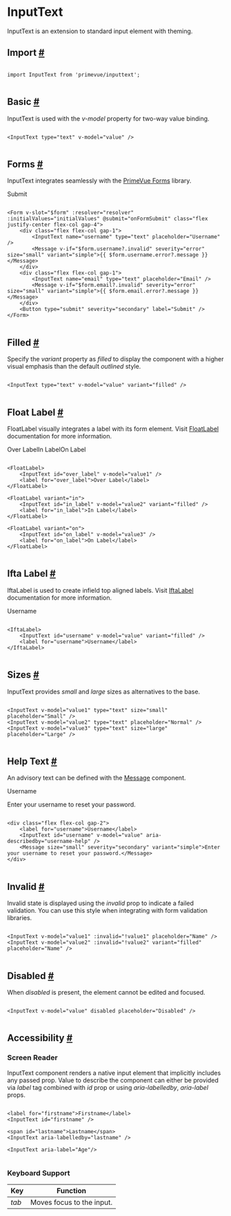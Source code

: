 # InputText

InputText is an extension to standard input element with theming.

## Import [#](https://primevue.org/inputtext/#import)

```

import InputText from 'primevue/inputtext';


```

## Basic [#](https://primevue.org/inputtext/#basic)

InputText is used with the *v-model* property for two-way value binding.

```

<InputText type="text" v-model="value" />


```

## Forms [#](https://primevue.org/inputtext/#forms)

InputText integrates seamlessly with the [PrimeVue Forms](https://primevue.org/forms) library.

Submit

```

<Form v-slot="$form" :resolver="resolver" :initialValues="initialValues" @submit="onFormSubmit" class="flex justify-center flex-col gap-4">
    <div class="flex flex-col gap-1">
        <InputText name="username" type="text" placeholder="Username" />
        <Message v-if="$form.username?.invalid" severity="error" size="small" variant="simple">{{ $form.username.error?.message }}</Message>
    </div>
    <div class="flex flex-col gap-1">
        <InputText name="email" type="text" placeholder="Email" />
        <Message v-if="$form.email?.invalid" severity="error" size="small" variant="simple">{{ $form.email.error?.message }}</Message>
    </div>
    <Button type="submit" severity="secondary" label="Submit" />
</Form>


```

## Filled [#](https://primevue.org/inputtext/#filled)

Specify the *variant* property as *filled* to display the component with a higher visual emphasis than the default *outlined* style.

```

<InputText type="text" v-model="value" variant="filled" />


```

## Float Label [#](https://primevue.org/inputtext/#floatlabel)

FloatLabel visually integrates a label with its form element. Visit [FloatLabel](https://primevue.org/floatlabel/) documentation for more information.

Over LabelIn LabelOn Label

```

<FloatLabel>
    <InputText id="over_label" v-model="value1" />
    <label for="over_label">Over Label</label>
</FloatLabel>

<FloatLabel variant="in">
    <InputText id="in_label" v-model="value2" variant="filled" />
    <label for="in_label">In Label</label>
</FloatLabel>

<FloatLabel variant="on">
    <InputText id="on_label" v-model="value3" />
    <label for="on_label">On Label</label>
</FloatLabel>


```

## Ifta Label [#](https://primevue.org/inputtext/#iftalabel)

IftaLabel is used to create infield top aligned labels. Visit [IftaLabel](https://primevue.org/iftalabel/) documentation for more information.

Username

```

<IftaLabel>
    <InputText id="username" v-model="value" variant="filled" />
    <label for="username">Username</label>
</IftaLabel>


```

## Sizes [#](https://primevue.org/inputtext/#sizes)

InputText provides *small* and *large* sizes as alternatives to the base.

```

<InputText v-model="value1" type="text" size="small" placeholder="Small" />
<InputText v-model="value2" type="text" placeholder="Normal" />
<InputText v-model="value3" type="text" size="large" placeholder="Large" />


```

## Help Text [#](https://primevue.org/inputtext/#helptext)

An advisory text can be defined with the [Message](https://primevue.org/message) component.

Username

Enter your username to reset your password.

```

<div class="flex flex-col gap-2">
    <label for="username">Username</label>
    <InputText id="username" v-model="value" aria-describedby="username-help" />
    <Message size="small" severity="secondary" variant="simple">Enter your username to reset your password.</Message>
</div>


```

## Invalid [#](https://primevue.org/inputtext/#invalid)

Invalid state is displayed using the *invalid* prop to indicate a failed validation. You can use this style when integrating with form validation libraries.

```

<InputText v-model="value1" :invalid="!value1" placeholder="Name" />
<InputText v-model="value2" :invalid="!value2" variant="filled" placeholder="Name" />


```

## Disabled [#](https://primevue.org/inputtext/#disabled)

When *disabled* is present, the element cannot be edited and focused.

```

<InputText v-model="value" disabled placeholder="Disabled" />


```

## Accessibility [#](https://primevue.org/inputtext/#accessibility)

### Screen Reader

InputText component renders a native input element that implicitly includes any passed prop. Value to describe the component can either be provided via *label* tag combined with *id* prop or using *aria-labelledby*, *aria-label* props.

```

<label for="firstname">Firstname</label>
<InputText id="firstname" />

<span id="lastname">Lastname</span>
<InputText aria-labelledby="lastname" />

<InputText aria-label="Age"/>


```

### Keyboard Support

| Key | Function |
| --- | --- |
| *tab* | Moves focus to the input. |